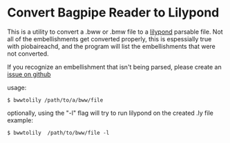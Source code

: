 Convert Bagpipe Reader to Lilypond
==================================

This is a utility to convert a .bww or .bmw file to a [lilypond](https://lilypond.org) parsable file.
Not all of the embellishments get converted properly, this is espessially true with piobaireachd, 
and the program will list the embellishments that were not converted.

If you recognize an embellishment that isn't being parsed, please 
create an [issue on github](https://github.com/kastdeur/bwwtolily/issues)

usage:
```
$ bwwtolily /path/to/a/bww/file
```

optionally, using the "-l" flag will try to run lilypond on the
created .ly file
example:
```
$ bwwtolily  /path/to/bww/file -l
```
